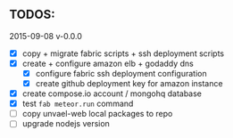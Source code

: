 TODOS:
------

2015-09-08  v-0.0.0

- [x] copy + migrate fabric scripts + ssh deployment scripts
- [x] create + configure amazon elb + godaddy dns
    - [x] configure fabric ssh deployment configuration
    - [x] create github deployment key for amazon instance
- [x] create compose.io account / mongohq database
- [x] test `fab meteor.run` command
- [ ] copy unvael-web local packages to repo
- [ ] upgrade nodejs version
